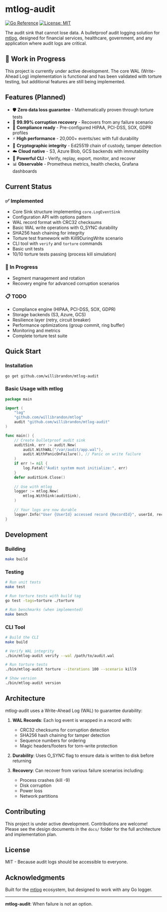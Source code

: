 # mtlog-audit

[![Go Reference](https://pkg.go.dev/badge/github.com/willibrandon/mtlog-audit.svg)](https://pkg.go.dev/github.com/willibrandon/mtlog-audit)
[![License: MIT](https://img.shields.io/badge/License-MIT-yellow.svg)](https://opensource.org/licenses/MIT)

The audit sink that cannot lose data. A bulletproof audit logging solution for [mtlog](https://github.com/willibrandon/mtlog), designed for financial services, healthcare, government, and any application where audit logs are critical.

## 🚧 Work in Progress

This project is currently under active development. The core WAL (Write-Ahead Log) implementation is functional and has been validated with torture testing, but additional features are still being implemented.

## Features (Planned)

- 🛡️ **Zero data loss guarantee** - Mathematically proven through torture tests
- 🔄 **99.99% corruption recovery** - Recovers from any failure scenario
- 📜 **Compliance ready** - Pre-configured HIPAA, PCI-DSS, SOX, GDPR profiles
- ⚡ **High performance** - 20,000+ events/sec with full durability
- 🔐 **Cryptographic integrity** - Ed25519 chain of custody, tamper detection
- ☁️ **Cloud native** - S3, Azure Blob, GCS backends with immutability
- 🔧 **Powerful CLI** - Verify, replay, export, monitor, and recover
- 📊 **Observable** - Prometheus metrics, health checks, Grafana dashboards

## Current Status

### ✅ Implemented
- Core Sink structure implementing `core.LogEventSink`
- Configuration API with options pattern
- WAL record format with CRC32 checksums
- Basic WAL write operations with O_SYNC durability
- SHA256 hash chaining for integrity
- Torture test framework with Kill9DuringWrite scenario
- CLI tool with `verify` and `torture` commands
- Basic unit tests
- 10/10 torture tests passing (process kill simulation)

### 🚧 In Progress
- Segment management and rotation
- Recovery engine for advanced corruption scenarios

### 📋 TODO
- Compliance engine (HIPAA, PCI-DSS, SOX, GDPR)
- Storage backends (S3, Azure, GCS)
- Resilience layer (retry, circuit breaker)
- Performance optimizations (group commit, ring buffer)
- Monitoring and metrics
- Complete torture test suite

## Quick Start

### Installation

```bash
go get github.com/willibrandon/mtlog-audit
```

### Basic Usage with mtlog

```go
package main

import (
    "log"
    "github.com/willibrandon/mtlog"
    audit "github.com/willibrandon/mtlog-audit"
)

func main() {
    // Create bulletproof audit sink
    auditSink, err := audit.New(
        audit.WithWAL("/var/audit/app.wal"),
        audit.WithPanicOnFailure(), // Panic on write failure
    )
    if err != nil {
        log.Fatal("Audit system must initialize:", err)
    }
    defer auditSink.Close()
    
    // Use with mtlog
    logger := mtlog.New(
        mtlog.WithSink(auditSink),
    )
    
    // Your logs are now durable
    logger.Info("User {UserId} accessed record {RecordId}", userId, recordId)
}
```

## Development

### Building

```bash
make build
```

### Testing

```bash
# Run unit tests
make test

# Run torture tests with build tag
go test -tags=torture ./torture

# Run benchmarks (when implemented)
make bench
```

### CLI Tool

```bash
# Build the CLI
make build

# Verify WAL integrity
./bin/mtlog-audit verify --wal /path/to/audit.wal

# Run torture tests
./bin/mtlog-audit torture --iterations 100 --scenario kill9

# Show version
./bin/mtlog-audit version
```

## Architecture

mtlog-audit uses a Write-Ahead Log (WAL) to guarantee durability:

1. **WAL Records**: Each log event is wrapped in a record with:
   - CRC32 checksums for corruption detection
   - SHA256 hash chaining for tamper detection
   - Sequence numbers for ordering
   - Magic headers/footers for torn-write protection

2. **Durability**: Uses O_SYNC flag to ensure data is written to disk before returning

3. **Recovery**: Can recover from various failure scenarios including:
   - Process crashes (kill -9)
   - Disk corruption
   - Power loss
   - Network partitions

## Contributing

This project is under active development. Contributions are welcome! Please see the design documents in the `docs/` folder for the full architecture and implementation plan.

## License

MIT - Because audit logs should be accessible to everyone.

## Acknowledgments

Built for the [mtlog](https://github.com/willibrandon/mtlog) ecosystem, but designed to work with any Go logger.

---

**mtlog-audit**: When failure is not an option.